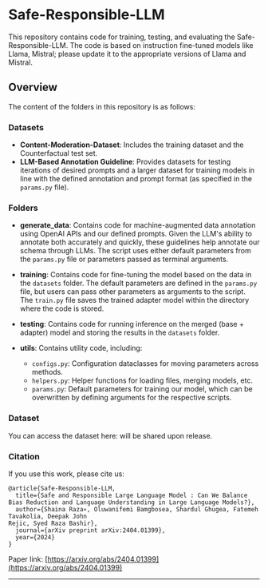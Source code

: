 
# Safe-Responsible-LLM

This repository contains code for training, testing, and evaluating the Safe-Responsible-LLM. The code is based on instruction fine-tuned models like Llama, Mistral; please update it to the appropriate versions of Llama and Mistral.
## Overview

The content of the folders in this repository is as follows:

### Datasets
- **Content-Moderation-Dataset**: Includes the training dataset and the Counterfactual test set.
- **LLM-Based Annotation Guideline**: Provides datasets for testing iterations of desired prompts and a larger dataset for training models in line with the defined annotation and prompt format (as specified in the `params.py` file).

### Folders

- **generate_data**: Contains code for machine-augmented data annotation using OpenAI APIs and our defined prompts. Given the LLM's ability to annotate both accurately and quickly, these guidelines help annotate our schema through LLMs. The script uses either default parameters from the `params.py` file or parameters passed as terminal arguments.

- **training**: Contains code for fine-tuning the model based on the data in the `datasets` folder. The default parameters are defined in the `params.py` file, but users can pass other parameters as arguments to the script. The `train.py` file saves the trained adapter model within the directory where the code is stored.

- **testing**: Contains code for running inference on the merged (base + adapter) model and storing the results in the `datasets` folder.

- **utils**: Contains utility code, including:
  - `configs.py`: Configuration dataclasses for moving parameters across methods.
  - `helpers.py`: Helper functions for loading files, merging models, etc.
  - `params.py`: Default parameters for training our model, which can be overwritten by defining arguments for the respective scripts.

### Dataset
You can access the dataset here: will be shared upon release.

### Citation
If you use this work, please cite us:
```
@article{Safe-Responsible-LLM,
  title={Safe and Responsible Large Language Model : Can We Balance Bias Reduction and Language Understanding in Large Language Models?},
  author={Shaina Raza∗, Oluwanifemi Bamgbosea, Shardul Ghugea, Fatemeh Tavakolia, Deepak John
Rejic, Syed Raza Bashir},
  journal={arXiv preprint arXiv:2404.01399},
  year={2024}
}
```
Paper link: [https://arxiv.org/abs/2404.01399](https://arxiv.org/abs/2404.01399)

---

